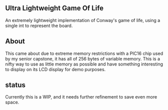<h2>Ultra Lightweight Game Of Life</h2>
An extremely lightweight implementation of Conway's game of life, using a single int to represent the board.

<h2>About</h2>
This came about due to extreme memory restrictions with a PIC16 chip used by my senior capstone, it has all of 256 bytes of variable memory. This is a nifty way to use as little memory as possible and have something interesting to display on its LCD display for demo purposes. 

<h2>status</h2>
Currently this is a WIP, and it needs further refinement to save even more space.
